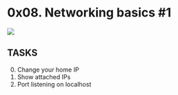 # 0x08. Networking basics #1

![](https://s3.amazonaws.com/intranet-projects-files/holbertonschool-sysadmin_devops/285/s7kpNYq.png)

## TASKS
0. Change your home IP
1. Show attached IPs
2. Port listening on localhost
